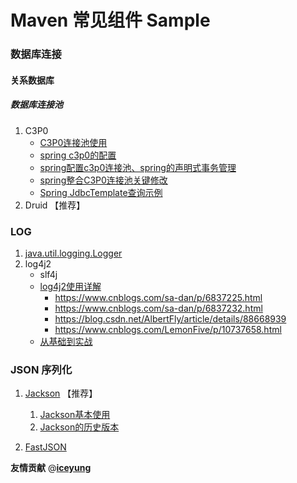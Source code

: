 # Maven 常见组件 Sample

### 数据库连接

#### 关系数据库

##### 数据库连接池

1. C3P0 
    - [C3P0连接池使用](https://www.cnblogs.com/kpsmile/p/10020359.html)
    - [spring c3p0的配置](https://www.cnblogs.com/xuguiping/p/6531171.html)
    - [spring配置c3p0连接池、spring的声明式事务管理](https://blog.csdn.net/a745233700/article/details/81012543)
    - [spring整合C3P0连接池关键修改](https://blog.csdn.net/qq_41319352/article/details/81239045)
    - [Spring JdbcTemplate查询示例](https://blog.csdn.net/t894690230/article/details/60882891)
2. Druid 【推荐】

### LOG

1. [java.util.logging.Logger](doc/logger.md)
1. log4j2
    - slf4j
    - [log4j2使用详解](https://blog.csdn.net/vbirdbest/article/details/71751835)
      - https://www.cnblogs.com/sa-dan/p/6837225.html
      - https://www.cnblogs.com/sa-dan/p/6837232.html
      - https://blog.csdn.net/AlbertFly/article/details/88668939
      - https://www.cnblogs.com/LemonFive/p/10737658.html
    - [从基础到实战](https://blog.csdn.net/autfish/article/details/51203709)

### JSON 序列化

1. [Jackson](doc/jackson.md) 【推荐】
    1. [Jackson基本使用](doc/jackson.md) 
    1. [Jackson的历史版本](jackson_history.md)

2. [FastJSON](doc/fastjson.md)

**友情贡献**
@[**iceyung**](https://github.com/iceyung)
